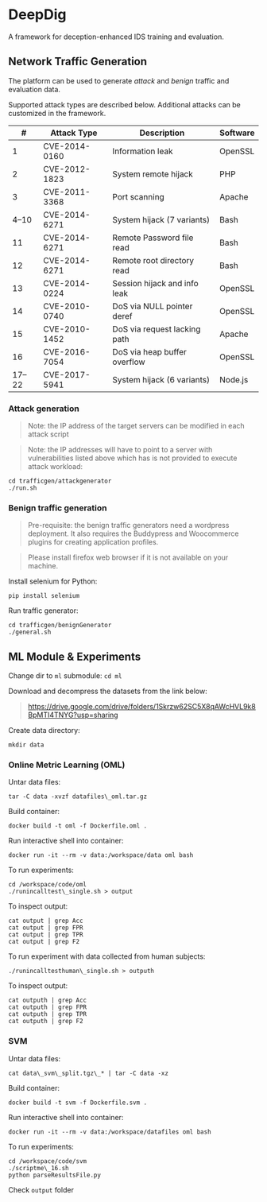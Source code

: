 # DeepDig
A framework for deception-enhanced IDS training and evaluation.

## Network Traffic Generation
The platform can be used to generate _attack_ and _benign_ traffic and evaluation data.

Supported attack types are described below. Additional attacks can be customized in the framework.

|\#     | Attack Type   | Description                  | Software |
|------ |---------------|------------------------------|----------|
| 1     | CVE-2014-0160 | Information leak             | OpenSSL  |
| 2     | CVE-2012-1823 | System remote hijack         | PHP      |
| 3     | CVE-2011-3368 | Port scanning                | Apache   |
| 4–10  | CVE-2014-6271 | System hijack (7 variants)   | Bash     | 
| 11    | CVE-2014-6271 | Remote Password file read    | Bash     | 
| 12    | CVE-2014-6271 | Remote root directory read   | Bash     | 
| 13    | CVE-2014-0224 | Session hijack and info leak | OpenSSL  | 
| 14    | CVE-2010-0740 | DoS via NULL pointer deref   | OpenSSL  | 
| 15    | CVE-2010-1452 | DoS via request lacking path | Apache   |
| 16    | CVE-2016-7054 | DoS via heap buffer overflow | OpenSSL  | 
| 17–22 | CVE-2017-5941 | System hijack (6 variants)   | Node.js  |

### Attack generation
> Note: the IP address of the target servers can be modified in each attack script 

> Note: the IP addresses will have to point to a server with vulnerabilities listed above which has is not provided to execute attack workload:
```
cd trafficgen/attackgenerator
./run.sh
```


### Benign traffic generation
> Pre-requisite: the benign traffic generators need a wordpress deployment. It also requires the Buddypress and Woocommerce plugins for creating application profiles. 

> Please install firefox web browser if it is not available on your machine.

Install selenium for Python: 
```
pip install selenium 
```
Run traffic generator: 
```
cd trafficgen/benignGenerator
./general.sh
```

## ML Module & Experiments 
Change dir to `ml` submodule:
`cd ml` 

Download and decompress the datasets from the link below:
> https://drive.google.com/drive/folders/1Skrzw62SC5X8qAWcHVL9k8BpMTI4TNYG?usp=sharing

Create data directory:
```
mkdir data
```

### Online Metric Learning (OML)
Untar data files:
```
tar -C data -xvzf datafiles\_oml.tar.gz
```
Build container:
```
docker build -t oml -f Dockerfile.oml .
```
Run interactive shell into container:
```
docker run -it --rm -v data:/workspace/data oml bash
```
To run experiments:
```
cd /workspace/code/oml
./runincalltest\_single.sh > output
```
To inspect output:
```
cat output | grep Acc
cat output | grep FPR
cat output | grep TPR
cat output | grep F2
```
To run experiment with data collected from human subjects:
```
./runincalltesthuman\_single.sh > outputh
```
To inspect output:
```
cat outputh | grep Acc
cat outputh | grep FPR
cat outputh | grep TPR
cat outputh | grep F2
```

### SVM
Untar data files:
```
cat data\_svm\_split.tgz\_* | tar -C data -xz
```
Build container:
```
docker build -t svm -f Dockerfile.svm .
```
Run interactive shell into container:
```
docker run -it --rm -v data:/workspace/datafiles oml bash
```
To run experiments:
```
cd /workspace/code/svm
./scriptme\_16.sh
python parseResultsFile.py
```
Check `output` folder
